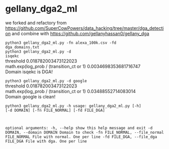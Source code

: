 # gellany_dga2_ml

we forked and refactory from https://github.com/SuperCowPowers/data_hacking/tree/master/dga_detection and combine with https://github.com/gellanyhassan0/gellany_dga

<code>python3 gellany_dga2_ml.py -fn alexa_100k.csv -fd dga_domains.txt</code><br>
<code>python3 gellany_dga2_ml.py -d isqekc</code><br>
threshold 0.018782003473122023</code><br>
math.exp(log_prob / (transition_ct or 1) 0.0034698353681716747</code><br>
Domain isqekc is DGA!</code><br>

<code>python3 gellany_dga2_ml.py -d google</code><br>
threshold 0.018782003473122023</code><br>
math.exp(log_prob / (transition_ct or 1) 0.03488552714083014</code><br>
Domain google is clean!</code><br>

<code>python3 gellany_dga2_ml.py -h
usage: gellany_dga2_ml.py [-h] [-d DOMAIN] [-fn FILE_NORMAL] [-fd FILE_DGA]

optional arguments:
  -h, --help            show this help message and exit
  -d DOMAIN, --domain DOMAIN
                        Domain to check
  -fn FILE_NORMAL, --file_normal FILE_NORMAL
                        File with normal. One per line
  -fd FILE_DGA, --file_dga FILE_DGA
                        File with dga. One per line</code><br>

